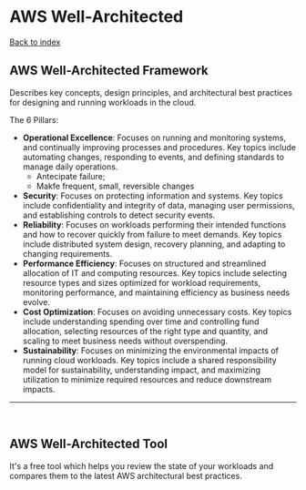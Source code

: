 # AWS Well-Architected

[Back to index](Index.md)

## AWS Well-Architected Framework

Describes key concepts, design principles, and architectural best practices for designing and running workloads in the cloud.

The 6 Pillars:

- **Operational Excellence**: Focuses on running and monitoring systems, and continually improving processes and procedures. Key topics include automating changes, responding to events, and defining standards to manage daily operations.
  - Antecipate failure;
  - Makfe frequent, small, reversible changes
- **Security**: Focuses on protecting information and systems. Key topics include confidentiality and integrity of data, managing user permissions, and establishing controls to detect security events.
- **Reliability**: Focuses on workloads performing their intended functions and how to recover quickly from failure to meet demands. Key topics include distributed system design, recovery planning, and adapting to changing requirements.
- **Performance Efficiency**: Focuses on structured and streamlined allocation of IT and computing resources. Key topics include selecting resource types and sizes optimized for workload requirements, monitoring performance, and maintaining efficiency as business needs evolve.
- **Cost Optimization**: Focuses on avoiding unnecessary costs. Key topics include understanding spending over time and controlling fund allocation, selecting resources of the right type and quantity, and scaling to meet business needs without overspending.
- **Sustainability**: Focuses on minimizing the environmental impacts of running cloud workloads. Key topics include a shared responsibility model for sustainability, understanding impact, and maximizing utilization to minimize required resources and reduce downstream impacts.

---

</br>

## AWS Well-Architected Tool

It's a free tool which helps you review the state of your workloads and compares them to the latest AWS architectural best practices.
